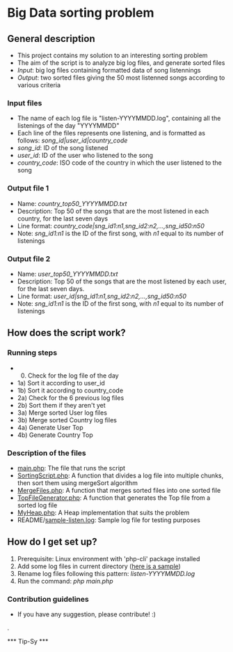 # Big Data sorting problem #

## General description ##

* This project contains my solution to an interesting sorting problem
* The aim of the script is to analyze big log files, and generate sorted files
* *Input*: big log files containing formatted data of song listennings
* *Output*: two sorted files giving the 50 most listenned songs according to various criteria

### Input files ###

* The name of each log file is "listen-YYYYMMDD.log", containing all the listenings of the day "YYYYMMDD"
* Each line of the files represents one listening, and is formatted as follows: *song_id|user_id|country_code*
* *song_id*: ID of the song listened
* *user_id*: ID of the user who listened to the song
* *country_code*: ISO code of the country in which the user listened to the song

### Output file 1 ###

* Name: *country_top50_YYYYMMDD.txt*
* Description: Top 50 of the songs that are the most listened in each country, for the last seven days
* Line format: *country_code|sng_id1:n1,sng_id2:n2,...,sng_id50:n50*
* Note: *sng_id1:n1* is the ID of the first song, with *n1* equal to its number of listenings

### Output file 2 ###

* Name: *user_top50_YYYYMMDD.txt*
* Description: Top 50 of the songs that are the most listened by each user, for the last seven days.
* Line format: *user_id|sng_id1:n1,sng_id2:n2,...,sng_id50:n50*
* Note: *sng_id1:n1* is the ID of the first song, with *n1* equal to its number of listenings


## How does the script work? ##

### Running steps ###

* 0) Check for the log file of the day
* 1a) Sort it according to user_id
* 1b) Sort it according to country_code
* 2a) Check for the 6 previous log files
* 2b) Sort them if they aren't yet
* 3a) Merge sorted User log files
* 3b) Merge sorted Country log files
* 4a) Generate User Top
* 4b) Generate Country Top

### Description of the files ###

* [main.php](https://bitbucket.org/Tip-Sy/bigdata/src/296eec705fd057aec5a25633f3d3d70bc41b9134/main.php): The file that runs the script
* [SortingScript.php](https://bitbucket.org/Tip-Sy/bigdata/src/296eec705fd057aec5a25633f3d3d70bc41b9134/SortingScript.php): A function that divides a log file into multiple chunks, then sort them using mergeSort algorithm
* [MergeFiles.php](https://bitbucket.org/Tip-Sy/bigdata/src/296eec705fd057aec5a25633f3d3d70bc41b9134/MergeFiles.php): A function that merges sorted files into one sorted file
* [TopFileGenerator.php](https://bitbucket.org/Tip-Sy/bigdata/src/296eec705fd057aec5a25633f3d3d70bc41b9134/TopFileGenerator.php): A function that generates the Top file from a sorted log file
* [MyHeap.php](https://bitbucket.org/Tip-Sy/bigdata/src/296eec705fd057aec5a25633f3d3d70bc41b9134/MyHeap.php): A Heap implementation that suits the problem
* README/[sample-listen.log](https://bitbucket.org/Tip-Sy/bigdata/src/296eec705fd057aec5a25633f3d3d70bc41b9134/README/sample-listen.log): Sample log file for testing purposes

## How do I get set up? ##

1. Prerequisite: Linux environment with 'php-cli' package installed
2. Add some log files in current directory ([here is a sample](https://bitbucket.org/Tip-Sy/bigdata/src/296eec705fd057aec5a25633f3d3d70bc41b9134/README/sample-listen.log))
3. Rename log files following this pattern: *listen-YYYYMMDD.log*
4. Run the command: *php main.php*


### Contribution guidelines ###

* If you have any suggestion, please contribute! :)

.

*** Tip-Sy ***